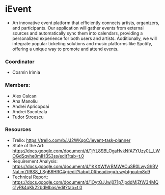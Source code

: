 # iEvent
* An innovative event platform that efficiently connects artists, organizers, and participants. Our application will gather events from external sources and automatically sync them into calendars, providing a personalized experience for both users and artists. Additionally, we will integrate popular ticketing solutions and music platforms like Spotify, offering a unique way to promote and attend events. 

### Coordinator
* Cosmin Irimia

### Members:
- Alex Calcan
- Ana Manoliu
- Andrei Apricopoai
- Andrei Socoteala
- Tudor Stroescu

### Resources
* Trello: https://trello.com/b/JJ2WKqoC/ievent-task-planner
* State of the Art: https://docs.google.com/document/d/1jYL8SBLOgaHvkNfA7YUzy0L_LWOGdSqvhe0mIHBS3ss/edit?tab=t.0
* Requirement Analysis: https://docs.google.com/document/d/1KKXWfVrBMWACuSR0LwyGhBVNaLmZR8S8_LSgB8HRC4g/edit?tab=t.0#heading=h.wybtgoutm8c9
* Technical Report: https://docs.google.com/document/d/1OytQJJwj071p7lpddMjZfW34MQc1yRk4qKk22bdMbas/edit?tab=t.0
